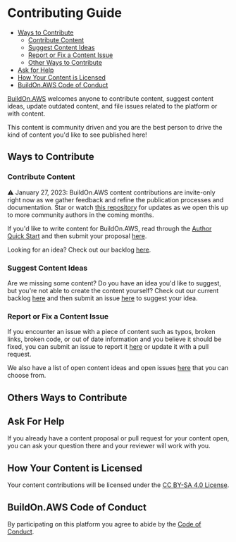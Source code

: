 # Contributing Guide

* [Ways to Contribute](#ways-to-contribute)
  * [Contribute Content](#contribute-content)
  * [Suggest Content Ideas](#suggest-content-ideas)
  * [Report or Fix a Content Issue](#report-or-fix-a-content-issue)
  * [Other Ways to Contribute](#others-ways-to-contribute)
* [Ask for Help](#ask-for-help)
* [How Your Content is Licensed](#how-your-content-is-licensed)
* [BuildOn.AWS Code of Conduct](#buildonaws-code-of-conduct)

[BuildOn.AWS](https://www.buildon.aws) welcomes anyone to contribute content, suggest content ideas, update outdated content, and file issues related to the platform or with content.

This content is community driven and you are the best person to drive the kind of content you'd like to see published here!

## Ways to Contribute

### Contribute Content

:warning: January 27, 2023: BuildOn.AWS content contributions are invite-only right now as we gather feedback and refine the publication processes and documentation. Star or watch [this repository](/) for updates as we open this up to more community authors in the coming months.

If you'd like to write content for BuildOn.AWS, read through the [Author Quick Start](/AUTHOR_QUICK_START.md) and then submit your proposal [here](https://github.com/build-on-aws/content/issues/new?assignees=cherbk&labels=content+proposal&template=content-proposal-template.md).

Looking for an idea? Check out our backlog [here](https://github.com/build-on-aws/content/issues?q=is%3Aopen+is%3Aissue+label%3A%22help+wanted%22).

### Suggest Content Ideas

Are we missing some content? Do you have an idea you'd like to suggest, but you're not able to create the content yourself? Check out our current backlog [here](/contribute) and then submit an issue [here](https://github.com/build-on-aws/content/issues/new?assignees=cherbk&labels=wish+list&template=idea-suggestion-template.md) to suggest your idea.

### Report or Fix a Content Issue

If you encounter an issue with a piece of content such as typos, broken links, broken code, or out of date information and you believe it should be fixed, you can submit an issue to report it [here](https://github.com/build-on-aws/content/issues/new?assignees=cherbk&labels=bug&template=issue-template.md) or update it with a pull request.

We also have a list of open content ideas and open issues [here](https://github.com/build-on-aws/content/issues?q=is%3Aopen+is%3Aissue+label%3A%22help+wanted%22) that you can choose from.

## Others Ways to Contribute

## Ask For Help

If you already have a content proposal or pull request for your content open, you can ask your question there and your reviewer will work with you.

## How Your Content is Licensed

Your content contributions will be licensed under the [CC BY-SA 4.0 License](/LICENSE).

## BuildOn.AWS Code of Conduct

By participating on this platform you agree to abide by the [Code of Conduct](/CODE_OF_CONDUCT.md).
